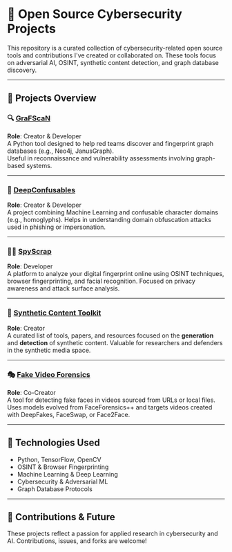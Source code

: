 # 🧩 Open Source Cybersecurity Projects

This repository is a curated collection of cybersecurity-related open source tools and contributions I've created or collaborated on. These tools focus on adversarial AI, OSINT, synthetic content detection, and graph database discovery.

---

## 🧠 Projects Overview

### 🔍 [GraFScaN](https://github.com/Miguel000/GraFScaN)  
**Role**: Creator & Developer  
A Python tool designed to help red teams discover and fingerprint graph databases (e.g., Neo4j, JanusGraph).  
Useful in reconnaissance and vulnerability assessments involving graph-based systems.

---

### 🤖 [DeepConfusables](https://github.com/bbvanexttechnologies/deep-confusables-cli)  
**Role**: Creator & Developer  
A project combining Machine Learning and confusable character domains (e.g., homoglyphs). Helps in understanding domain obfuscation attacks used in phishing or impersonation.

---

### 🕵️‍♂️ [SpyScrap](https://github.com/RuthGnz/SpyScrap)  
**Role**: Developer  
A platform to analyze your digital fingerprint online using OSINT techniques, browser fingerprinting, and facial recognition. Focused on privacy awareness and attack surface analysis.

---

### 🧪 [Synthetic Content Toolkit](https://github.com/bbvanexttechnologies/tools-generation-detection-synthetic-content)  
**Role**: Creator  
A curated list of tools, papers, and resources focused on the **generation** and **detection** of synthetic content. Valuable for researchers and defenders in the synthetic media space.

---

### 🎭 [Fake Video Forensics](https://github.com/bbvanexttechnologies/fakeVideoForensics/)  
**Role**: Co-Creator  
A tool for detecting fake faces in videos sourced from URLs or local files. Uses models evolved from FaceForensics++ and targets videos created with DeepFakes, FaceSwap, or Face2Face.

---

## 🧱 Technologies Used

- Python, TensorFlow, OpenCV
- OSINT & Browser Fingerprinting
- Machine Learning & Deep Learning
- Cybersecurity & Adversarial ML
- Graph Database Protocols

---

## 🚀 Contributions & Future

These projects reflect a passion for applied research in cybersecurity and AI. Contributions, issues, and forks are welcome!

